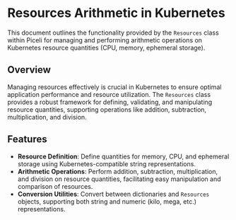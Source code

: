 # Resources Arithmetic in Kubernetes

This document outlines the functionality provided by the `Resources` class within Piceli for managing and performing arithmetic operations on Kubernetes resource quantities (CPU, memory, ephemeral storage).

## Overview

Managing resources effectively is crucial in Kubernetes to ensure optimal application performance and resource utilization. The `Resources` class provides a robust framework for defining, validating, and manipulating resource quantities, supporting operations like addition, subtraction, multiplication, and division.

## Features

- **Resource Definition**: Define quantities for memory, CPU, and ephemeral storage using Kubernetes-compatible string representations.
- **Arithmetic Operations**: Perform addition, subtraction, multiplication, and division on resource quantities, facilitating easy manipulation and comparison of resources.
- **Conversion Utilities**: Convert between dictionaries and `Resources` objects, supporting both string and numeric (kilo, mega, etc.) representations.
